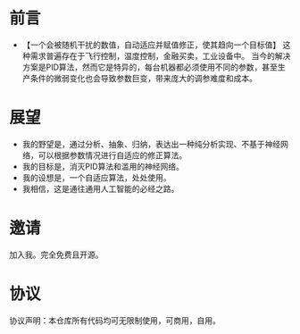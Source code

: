 # 前言
- 【一个会被随机干扰的数值，自动适应并赋值修正，使其趋向一个目标值】
这种需求普遍存在于飞行控制，温度控制，金融买卖，工业设备中。
当今的解决方案是PID算法，然而它是特异的，每台机器都必须使用不同的参数，甚至生产条件的微弱变化也会导致参数巨变，带来庞大的调参难度和成本。
# 展望
- 我的野望是，通过分析、抽象、归纳，表达出一种纯分析实现、不基于神经网络，可以根据参数情况进行自适应的修正算法。
- 我的目标是，消灭PID算法和滥用的神经网络。
- 我的设想是，一个自适应算法，处处使用。
- 我相信，这是通往通用人工智能的必经之路。
# 邀请
加入我。完全免费且开源。
# 协议
协议声明：本仓库所有代码均可无限制使用，可商用，自用。
